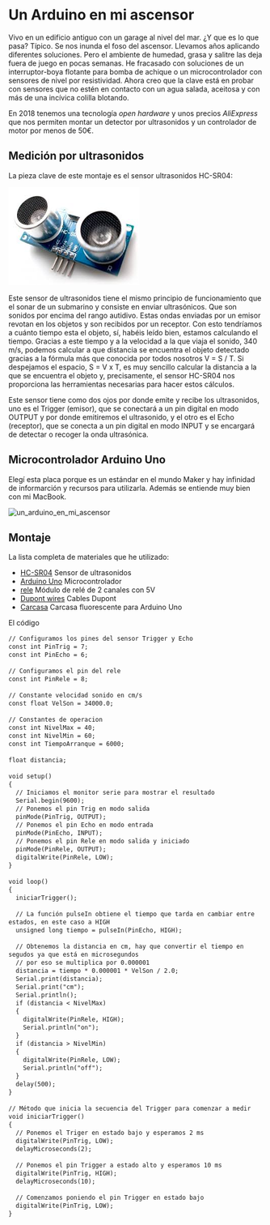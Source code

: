 # Un Arduino en mi ascensor
Vivo en un edificio antiguo con un garage al nivel del mar. ¿Y que es lo que pasa? Típico. Se nos inunda el foso del ascensor. 
Llevamos años aplicando diferentes soluciones. Pero el ambiente de humedad, grasa y salitre las deja fuera de juego en pocas semanas. He fracasado con soluciones de un interruptor-boya flotante para bomba de achique o un microcontrolador con sensores de nivel por resistividad.
Ahora creo que la clave está en probar con sensores que no estén en contacto con un agua salada, aceitosa y con más de una incívica colilla blotando. 

En 2018 tenemos una tecnología _open hardware_ y unos precios _AliExpress_ que nos permiten montar un detector por ultrasonidos y un controlador de motor por menos de 50€. 

## Medición por ultrasonidos
La pieza clave de este montaje es el sensor ultrasonidos HC-SR04:

![un_arduino_en_mi_ascensor](https://github.com/McOrts/un_arduino_en_mi_ascensor/blob/master/HC-SR04.jpg?raw=true)

Este sensor de ultrasonidos tiene el mismo principio de funcionamiento que el sonar de un submarino y consiste en enviar ultrasónicos. Que son sonidos por encima del rango autidivo. Estas ondas enviadas por un emisor revotan en los objetos y son recibidos por un receptor. Con esto tendríamos a cuánto tiempo esta el objeto, sí, habéis leído bien, estamos calculando el tiempo. Gracias a este tiempo y a la velocidad a la que viaja el sonido, 340 m/s, podemos calcular a que distancia se encuentra el objeto detectado gracias a la fórmula más que conocida por todos nosotros V = S / T. Si despejamos el espacio, S = V x T, es muy sencillo calcular la distancia a la que se encuentra el objeto y, precisamente, el sensor HC-SR04 nos proporciona las herramientas necesarias para hacer estos cálculos.

Este sensor tiene como dos ojos por donde emite y recibe los ultrasonidos, uno es el Trigger (emisor), que se conectará a un pin digital en modo OUTPUT y por donde emitiremos el ultrasonido, y el otro es el Echo (receptor), que se conecta a un pin digital en modo INPUT y se encargará de detectar o recoger la onda ultrasónica.

## Microcontrolador Arduino Uno
Elegí esta placa porque es un estándar en el mundo Maker y hay infinidad de informarción y recursos para utilizarla. Además se entiende muy bien con mi MacBook.

![un_arduino_en_mi_ascensor](https://github.com/McOrts/un_arduino_en_mi_ascensor/blob/master/ArduinoUno-callouts1.jpeg?raw=true)

## Montaje

La lista completa de materiales que he utilizado:
* [HC-SR04](http://tienda.bricogeek.com/sensores-distancia/741-sensor-de-distancia-por-ultrasonidos-hc-sr04.html?gclid=Cj0KCQjwqM3VBRCwARIsAKcekb3qY7cWrXjUY-CE1J8Xp8oWFxz3HD6KZ_uWyTUAF_bsOsXkzUNLFgcaAgegEALw_wcB) Sensor de ultrasonidos
* [Arduino Uno](http://tienda.bricogeek.com/arduino/305-arduino-uno-0805833349009.html) Microcontrolador
* [rele](https://www.amazon.es/dp/B01H2D2RI0/ref=cm_sw_r_em_api_c_294SAbK736BR8) Módulo de relé de 2 canales con 5V
* [Dupont wires](https://www.amazon.es/dp/B00QV7O052/ref=cm_sw_r_em_api_c_m94SAbDEAVKVB) Cables Dupont
* [Carcasa](https://www.amazon.es/dp/B06XCFGP9N/ref=cm_sw_r_em_api_c_N74SAbJ0VTKXJ) Carcasa fluorescente para Arduino Uno

El código

```
// Configuramos los pines del sensor Trigger y Echo
const int PinTrig = 7;
const int PinEcho = 6;

// Configuramos el pin del rele
const int PinRele = 8;

// Constante velocidad sonido en cm/s
const float VelSon = 34000.0;

// Constantes de operacion
const int NivelMax = 40;
const int NivelMin = 60;
const int TiempoArranque = 6000;

float distancia;

void setup()
{
  // Iniciamos el monitor serie para mostrar el resultado
  Serial.begin(9600);
  // Ponemos el pin Trig en modo salida
  pinMode(PinTrig, OUTPUT);
  // Ponemos el pin Echo en modo entrada
  pinMode(PinEcho, INPUT);
  // Ponemos el pin Rele en modo salida y iniciado
  pinMode(PinRele, OUTPUT);
  digitalWrite(PinRele, LOW);
}

void loop()
{
  iniciarTrigger();
  
  // La función pulseIn obtiene el tiempo que tarda en cambiar entre estados, en este caso a HIGH
  unsigned long tiempo = pulseIn(PinEcho, HIGH);
  
  // Obtenemos la distancia en cm, hay que convertir el tiempo en segudos ya que está en microsegundos
  // por eso se multiplica por 0.000001
  distancia = tiempo * 0.000001 * VelSon / 2.0;
  Serial.print(distancia);
  Serial.print("cm");
  Serial.println();
  if (distancia < NivelMax)
  {
    digitalWrite(PinRele, HIGH);
    Serial.println("on");
  }
  if (distancia > NivelMin)
  {
    digitalWrite(PinRele, LOW);
    Serial.println("off");
  }
  delay(500);
}
 
// Método que inicia la secuencia del Trigger para comenzar a medir
void iniciarTrigger()
{
  // Ponemos el Triger en estado bajo y esperamos 2 ms
  digitalWrite(PinTrig, LOW);
  delayMicroseconds(2);
  
  // Ponemos el pin Trigger a estado alto y esperamos 10 ms
  digitalWrite(PinTrig, HIGH);
  delayMicroseconds(10);
  
  // Comenzamos poniendo el pin Trigger en estado bajo
  digitalWrite(PinTrig, LOW);
}
```
